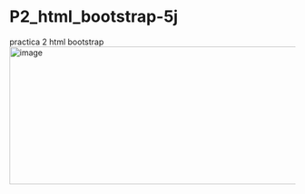 # P2_html_bootstrap-5j
practica 2 html bootstrap
<img width="1002" height="243" alt="image" src="https://github.com/user-attachments/assets/f87ee155-0055-49e8-9de1-3597b8093064" />
